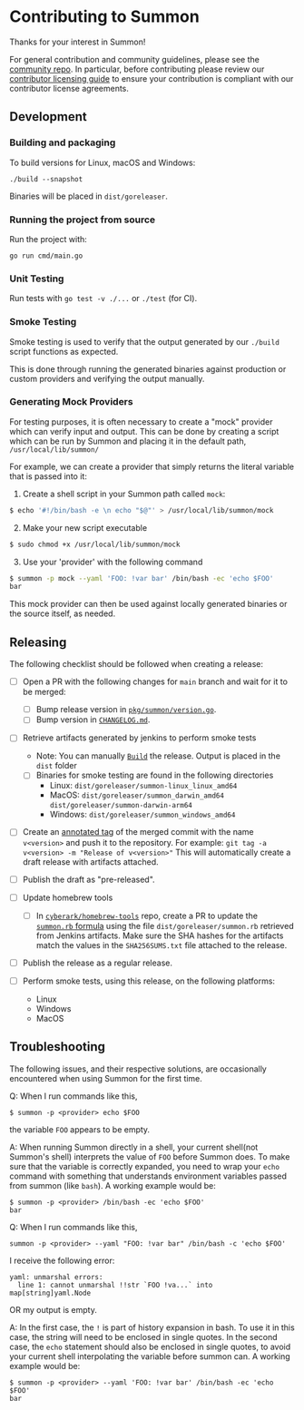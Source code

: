 # Contributing to Summon

Thanks for your interest in Summon!


For general contribution and community guidelines, please see the [community repo](https://github.com/cyberark/community).
In particular, before contributing please review our [contributor licensing guide](https://github.com/cyberark/community/blob/main/CONTRIBUTING.md#when-the-repo-does-not-include-the-cla)
to ensure your contribution is compliant with our contributor license agreements.

## Development

### Building and packaging

To build versions for Linux, macOS and Windows:

```
./build --snapshot
```

Binaries will be placed in `dist/goreleaser`.

### Running the project from source

Run the project with:

```
go run cmd/main.go
```

### Unit Testing

Run tests with `go test -v ./...` or `./test` (for CI).

### Smoke Testing

Smoke testing is used to verify that the output generated by our `./build` script
functions as expected.

This is done through running the generated binaries against production or custom
providers and verifying the output manually.

### Generating Mock Providers

For testing purposes, it is often necessary to create a "mock" provider which can verify
input and output. This can be done by creating a script which can be run by Summon and
placing it in the default path, `/usr/local/lib/summon/`

For example, we can create a provider that simply returns the literal variable that is
passed into it:

1. Create a shell script in your Summon path called `mock`:
```bash
$ echo '#!/bin/bash -e \n echo "$@"' > /usr/local/lib/summon/mock
```

2. Make your new script executable
```bash
$ sudo chmod +x /usr/local/lib/summon/mock
```

3. Use your 'provider' with the following command
```bash
$ summon -p mock --yaml 'FOO: !var bar' /bin/bash -ec 'echo $FOO'
bar
```

This mock provider can then be used against locally generated binaries or the source
itself, as needed.

## Releasing

The following checklist should be followed when creating a release:

- [ ] Open a PR with the following changes for `main` branch and wait for it to be merged:
  - [ ] Bump release version in [`pkg/summon/version.go`](pkg/summon/version.go).
  - [ ] Bump version in [`CHANGELOG.md`](CHANGELOG.md).

- [ ] Retrieve artifacts generated by jenkins to perform smoke tests
   - Note: You can manually [`Build`](./build) the release. Output is placed in the `dist` folder
   - [ ] Binaries for smoke testing are found in the following directories
        - Linux:   `dist/goreleaser/summon-linux_linux_amd64`
        - MacOS:   `dist/goreleaser/summon_darwin_amd64`
                   `dist/goreleaser/summon-darwin-arm64`
        - Windows: `dist/goreleaser/summon_windows_amd64`

- [ ] Create an [annotated tag](https://git-scm.com/book/en/v2/Git-Basics-Tagging#_annotated_tags)
      of the merged commit with the name `v<version>` and push it to the
      repository. For example: `git tag -a v<version> -m "Release of v<version>"`
      This will automatically create a draft release with artifacts attached.

- [ ] Publish the draft as "pre-released".

- [ ] Update homebrew tools
  - [ ] In [`cyberark/homebrew-tools`](https://github.com/cyberark/homebrew-tools)
        repo, create a PR to update the [`summon.rb` formula](https://github.com/cyberark/homebrew-tools/blob/main/summon.rb#L4-L6)
        using the file `dist/goreleaser/summon.rb` retrieved from Jenkins artifacts.
        Make sure the SHA hashes for the artifacts match the values in the `SHA256SUMS.txt`
        file attached to the release.

- [ ] Publish the release as a regular release.

- [ ] Perform smoke tests, using this release, on the following platforms:
    - Linux
    - Windows
    - MacOS

## Troubleshooting

The following issues, and their respective solutions, are occasionally encountered when
using Summon for the first time.

Q:  When I run commands like this,
```
$ summon -p <provider> echo $FOO
```
the variable `FOO` appears to be empty.

A:  When running Summon directly in a shell, your current shell(not Summon's shell) interprets
    the value of `FOO` before Summon does. To make sure that the variable is correctly
    expanded, you need to wrap your `echo` command with something that understands
    environment variables passed from summon (like `bash`).
    A working example would be:
```
$ summon -p <provider> /bin/bash -ec 'echo $FOO'
bar
```

Q:  When I run commands like this,
```
summon -p <provider> --yaml "FOO: !var bar" /bin/bash -c 'echo $FOO'
```
I receive the following error:
```
yaml: unmarshal errors:
  line 1: cannot unmarshal !!str `FOO !va...` into map[string]yaml.Node
```
OR my output is empty.

A:  In the first case, the `!` is part of history expansion in bash. To use it in this
    case, the string will need to be enclosed in single quotes.
    In the second case, the `echo` statement should also be enclosed in single quotes, to
    avoid your current shell interpolating the variable before summon can.
    A working example would be:
```
$ summon -p <provider> --yaml 'FOO: !var bar' /bin/bash -ec 'echo $FOO'
bar
```
